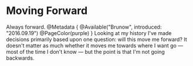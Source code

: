 # Moving Forward
Always forward.
@Metadata {
  @Available("Brunow", introduced: "2016.09.19")
  @PageColor(purple)
}
Looking at my history I've made decisions primarily based upon one question: will this move me forward? It doesn't matter as much whether it moves me towards where I want go &mdash; most of the time I don't know &mdash; but the point is that I'm not going backwards.
